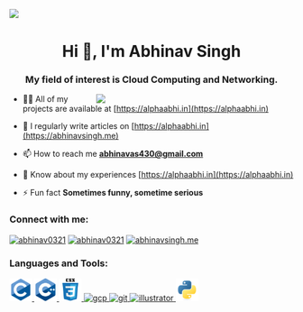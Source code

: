 <a href="https://abhinavsingh.me"><img src="https://github.com/abhinav0321/abhinav0321/blob/main/files/Purple%20Creative%20Graphic%20Designer%20LinkedIn%20Banner.gif?raw=true"></a>
<h1 align="center">Hi 👋, I'm Abhinav Singh</h1>
<h3 align="center">My field of interest is Cloud Computing and Networking.</h3>
<img src="https://github.com/abhinav0321/abhinav0321/blob/main/files/98636-coding.gif?raw=true" align="right" width="350" >

- 👨‍💻 All of my projects are available at [https://alphaabhi.in](https://alphaabhi.in)

- 📝 I regularly write articles on [https://alphaabhi.in](https://abhinavsingh.me)

- 📫 How to reach me **abhinavas430@gmail.com**

- 📄 Know about my experiences [https://alphaabhi.in](https://alphaabhi.in)

- ⚡ Fun fact **Sometimes funny, sometime serious**



<h3 align="left">Connect with me:</h3>
<p align="left">
<a href="https://dev.to/abhinav0321" target="blank"><img align="center" src="https://raw.githubusercontent.com/rahuldkjain/github-profile-readme-generator/master/src/images/icons/Social/devto.svg" alt="abhinav0321" height="30" width="40" /></a>
<a href="https://linkedin.com/in/madabhi" target="blank"><img align="center" src="https://raw.githubusercontent.com/rahuldkjain/github-profile-readme-generator/master/src/images/icons/Social/linked-in-alt.svg" alt="abhinav0321" height="30" width="40" /></a>
<a href="https://instagram.com/alphaabhi.in" target="blank"><img align="center" src="https://raw.githubusercontent.com/rahuldkjain/github-profile-readme-generator/master/src/images/icons/Social/instagram.svg" alt="abhinavsingh.me" height="30" width="40" /></a>
</p>

<h3 align="left">Languages and Tools:</h3>
<p align="left"> <a href="https://www.cprogramming.com/" target="_blank" rel="noreferrer"> <img src="https://raw.githubusercontent.com/devicons/devicon/master/icons/c/c-original.svg" alt="c" width="40" height="40"/> </a> <a href="https://www.w3schools.com/cpp/" target="_blank" rel="noreferrer"> <img src="https://raw.githubusercontent.com/devicons/devicon/master/icons/cplusplus/cplusplus-original.svg" alt="cplusplus" width="40" height="40"/> </a> <a href="https://www.w3schools.com/css/" target="_blank" rel="noreferrer"> <img src="https://raw.githubusercontent.com/devicons/devicon/master/icons/css3/css3-original-wordmark.svg" alt="css3" width="40" height="40"/> </a> <a href="https://cloud.google.com" target="_blank" rel="noreferrer"> <img src="https://www.vectorlogo.zone/logos/google_cloud/google_cloud-icon.svg" alt="gcp" width="40" height="40"/> </a> <a href="https://git-scm.com/" target="_blank" rel="noreferrer"> <img src="https://www.vectorlogo.zone/logos/git-scm/git-scm-icon.svg" alt="git" width="40" height="40"/> </a> <a href="https://www.adobe.com/in/products/illustrator.html" target="_blank" rel="noreferrer"> <img src="https://www.vectorlogo.zone/logos/adobe_illustrator/adobe_illustrator-icon.svg" alt="illustrator" width="40" height="40"/> </a> <a href="https://www.python.org" target="_blank" rel="noreferrer"> <img src="https://raw.githubusercontent.com/devicons/devicon/master/icons/python/python-original.svg" alt="python" width="40" height="40"/> </a> </p>
